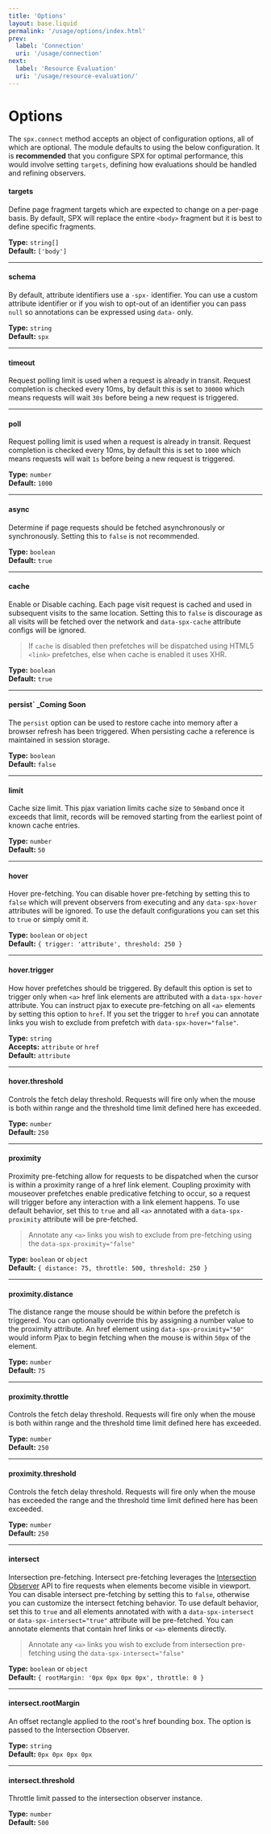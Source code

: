 ```yaml
---
title: 'Options'
layout: base.liquid
permalink: '/usage/options/index.html'
prev:
  label: 'Connection'
  uri: '/usage/connection'
next:
  label: 'Resource Evaluation'
  uri: '/usage/resource-evaluation/'
---
```


# Options

The `spx.connect` method accepts an object of configuration options, all of which are optional. The module defaults to using the below configuration. It is **recommended** that you configure SPX for optimal performance, this would involve setting `targets`, defining how evaluations should be handled and refining observers.

#### targets

Define page fragment targets which are expected to change on a per-page basis. By default, SPX will replace the entire `<body>` fragment but it is best to define specific fragments.

**Type:** `string[]` <br>
**Default:** `['body']` <br>

---

#### schema

By default, attribute identifiers use a `-spx-` identifier. You can use a custom attribute identifier or if you wish to opt-out of an identifier you can pass `null` so annotations can be expressed using `data-` only.

**Type:** `string` <br>
**Default:** `spx` <br>

---

#### timeout

Request polling limit is used when a request is already in transit. Request completion is checked every 10ms, by default this is set to `30000` which means requests will wait `30s` before being a new request is triggered.

---

#### poll

Request polling limit is used when a request is already in transit. Request completion is checked every 10ms, by default this is set to `1000` which means requests will wait `1s` before being a new request is triggered.

**Type:** `number` <br>
**Default:** `1000` <br>

---

#### async

Determine if page requests should be fetched asynchronously or synchronously. Setting this to `false` is not recommended.

**Type:** `boolean` <br>
**Default:** `true` <br>

---

#### cache

Enable or Disable caching. Each page visit request is cached and used in subsequent visits to the same location. Setting this to `false` is discourage as all visits will be fetched over the network and `data-spx-cache` attribute configs will be ignored.

> If `cache` is disabled then prefetches will be dispatched using HTML5 `<link>` prefetches, else when cache is enabled it uses XHR.

**Type:** `boolean` <br>
**Default:** `true` <br>

---

#### persist` \_Coming Soon

The `persist` option can be used to restore cache into memory after a browser refresh has been triggered. When persisting cache a reference is maintained in session storage.

**Type:** `boolean` <br>
**Default:** `false` <br>

---

#### limit

Cache size limit. This pjax variation limits cache size to `50mb`and once it exceeds that limit, records will be removed starting from the earliest point of known cache entries.

**Type:** `number` <br>
**Default:** `50` <br>

---

#### hover

Hover pre-fetching. You can disable hover pre-fetching by setting this to `false` which will prevent observers from executing and any `data-spx-hover` attributes will be ignored. To use the default configurations you can set this to `true` or simply omit it.

**Type:** `boolean` or `object` <br>
**Default:** `{ trigger: 'attribute', threshold: 250 }` <br>

---

#### hover.trigger

How hover prefetches should be triggered. By default this option is set to trigger only when `<a>` href link elements are attributed with a `data-spx-hover` attribute. You can instruct pjax to execute pre-fetching on all `<a>` elements by setting this option to `href`. If you set the trigger to `href` you can annotate links you wish to exclude from prefetch with `data-spx-hover="false"`.

**Type:** `string` <br>
**Accepts:** `attribute` or `href` <br>
**Default:** `attribute` <br>

---

#### hover.threshold

Controls the fetch delay threshold. Requests will fire only when the mouse is both within range and the threshold time limit defined here has exceeded.

**Type:** `number` <br>
**Default:** `250` <br>

---

#### proximity

Proximity pre-fetching allow for requests to be dispatched when the cursor is within a proximity range of a href link element. Coupling proximity with mouseover prefetches enable predicative fetching to occur, so a request will trigger before any interaction with a link element happens. To use default behavior, set this to `true` and all `<a>` annotated with a `data-spx-proximity` attribute will be pre-fetched.

> Annotate any `<a>` links you wish to exclude from pre-fetching using the `data-spx-proximity="false"`

**Type:** `boolean` or `object` <br>
**Default:** `{ distance: 75, throttle: 500, threshold: 250 }` <br>

---

#### proximity.distance

The distance range the mouse should be within before the prefetch is triggered. You can optionally override this by assigning a number value to the proximity attribute. An href element using `data-spx-proximity="50"` would inform Pjax to begin fetching when the mouse is within `50px` of the element.

**Type:** `number` <br>
**Default:** `75` <br>

---

#### proximity.throttle

Controls the fetch delay threshold. Requests will fire only when the mouse is both within range and the threshold time limit defined here has exceeded.

**Type:** `number` <br>
**Default:** `250` <br>

---

#### proximity.threshold

Controls the fetch delay threshold. Requests will fire only when the mouse has exceeded the range and the threshold time limit defined here has been exceeded.

**Type:** `number` <br>
**Default:** `250` <br>

---

#### intersect

Intersection pre-fetching. Intersect pre-fetching leverages the [Intersection Observer](https://shorturl.at/drLW9) API to fire requests when elements become visible in viewport. You can disable intersect pre-fetching by setting this to `false`, otherwise you can customize the intersect fetching behavior. To use default behavior, set this to `true` and all elements annotated with with a `data-spx-intersect` or `data-spx-intersect="true"` attribute will be pre-fetched. You can annotate elements that contain href links or `<a>` elements directly.

> Annotate any `<a>` links you wish to exclude from intersection pre-fetching using the `data-spx-intersect="false"`

**Type:** `boolean` or `object` <br>
**Default:** `{ rootMargin: '0px 0px 0px 0px', throttle: 0 }` <br>

---

#### intersect.rootMargin

An offset rectangle applied to the root's href bounding box. The option is passed to the Intersection Observer.

**Type:** `string` <br>
**Default:** `0px 0px 0px 0px` <br>

---

#### intersect.threshold

Throttle limit passed to the intersection observer instance.

**Type:** `number` <br>
**Default:** `500` <br>
